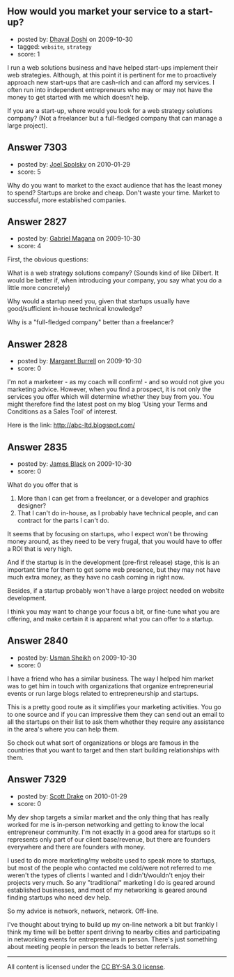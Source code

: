 ## How would you market your service to a start-up?

- posted by: [Dhaval Doshi](https://stackexchange.com/users/-1/1216-dhaval-doshi) on 2009-10-30
- tagged: `website`, `strategy`
- score: 1

I run a web solutions business and have helped start-ups implement their web strategies. Although, at this point it is pertinent for me to proactively approach new start-ups that are cash-rich and can afford my services. I often run into independent entrepreneurs who may or may not have the money to get started with me which doesn't help. 

If you are a start-up, where would you look for a web strategy solutions company? (Not a freelancer but a full-fledged company that can manage a large project). 


## Answer 7303

- posted by: [Joel Spolsky](https://stackexchange.com/users/-1/4335-joel-spolsky) on 2010-01-29
- score: 5

Why do you want to market to the exact audience that has the least money to spend? Startups are broke and cheap. Don't waste your time. Market to successful, more established companies.


## Answer 2827

- posted by: [Gabriel Magana](https://stackexchange.com/users/-1/1158-gabriel-magana) on 2009-10-30
- score: 4

First, the obvious questions:

What is a web strategy solutions company? (Sounds kind of like Dilbert.  It would be better if, when introducing your company, you say what you do a little more concretely)

Why would a startup need you, given that startups usually have good/sufficient in-house technical knowledge?

Why is a "full-fledged company" better than a freelancer?


## Answer 2828

- posted by: [Margaret Burrell](https://stackexchange.com/users/-1/538-margaret-burrell) on 2009-10-30
- score: 0

I'm not a marketeer - as my coach will confirm! - and so would not give you marketing advice.  However, when you find a prospect, it is not only the services you offer which will determine whether they buy from you.  You might therefore find the latest post on my blog 'Using your Terms and Conditions as a Sales Tool' of interest.

Here is the link: http://abc-ltd.blogspot.com/




## Answer 2835

- posted by: [James Black](https://stackexchange.com/users/-1/1074-james-black) on 2009-10-30
- score: 0

What do you offer that is

 1. More than I can get from a freelancer, or a developer and graphics designer?
 2. That I can't do in-house, as I probably have technical people, and can contract for the parts I can't do.

It seems that by focusing on startups, who I expect won't be throwing money around, as they need to be very frugal, that you would have to offer a ROI that is very high.

And if the startup is in the development (pre-first release) stage, this is an important time for them to get some web presence, but they may not have much extra money, as they have no cash coming in right now.

Besides, if a startup probably won't have a large project needed on website development.

I think you may want to change your focus a bit, or fine-tune what you are offering, and make certain it is apparent what you can offer to a startup.


## Answer 2840

- posted by: [Usman Sheikh](https://stackexchange.com/users/-1/392-usman-sheikh) on 2009-10-30
- score: 0

I have a friend who has a similar business. The way I helped him market was to get him in touch with organizations that organize entrepreneurial events or run large blogs related to entrepreneurship and startups. 

This is a pretty good route as it simplifies your marketing activities. You go to one source and if you can impressive them they can send out an email to all the startups on their list to ask them whether they require any assistance in the area's where you can help them. 

So check out what sort of organizations or blogs are famous in the countries that you want to target and then start building relationships with them.


## Answer 7329

- posted by: [Scott Drake](https://stackexchange.com/users/-1/2253-scott-drake) on 2010-01-29
- score: 0

My dev shop targets a similar market and the only thing that has really worked for me is in-person networking and getting to know the local entrepreneur community. I'm not exactly in a good area for startups so it represents only part of our client base/revenue, but there are founders everywhere and there are founders with money.

I used to do more marketing/my website used to speak more to startups, but most of the people who contacted me cold/were not referred to me weren't the types of clients I wanted and I didn't/wouldn't enjoy their projects very much. So any "traditional" marketing I do is geared around established businesses, and most of my networking is geared around finding startups who need dev help.

So my advice is network, network, network. Off-line.

I've thought about trying to build up my on-line network a bit but frankly I think my time will be better spent driving to nearby cities and participating in networking events for entrepreneurs in person. There's just something about meeting people in person the leads to better referrals.




---

All content is licensed under the [CC BY-SA 3.0 license](https://creativecommons.org/licenses/by-sa/3.0/).
